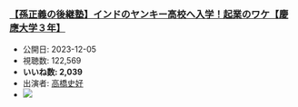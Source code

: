 ### [【孫正義の後継塾】インドのヤンキー高校へ入学！起業のワケ【慶應大学３年】](https://www.youtube.com/watch?v=QG7ReAw64IM)
-   公開日: 2023-12-05
-   視聴数: 122,569
-   **いいね数: 2,039**
-   出演者: [高橋史好](/rehacq_fan/people/高橋史好 "wikilink")
- [![](https://img.youtube.com/vi/QG7ReAw64IM/hqdefault.jpg)](https://www.youtube.com/watch?v=QG7ReAw64IM)
